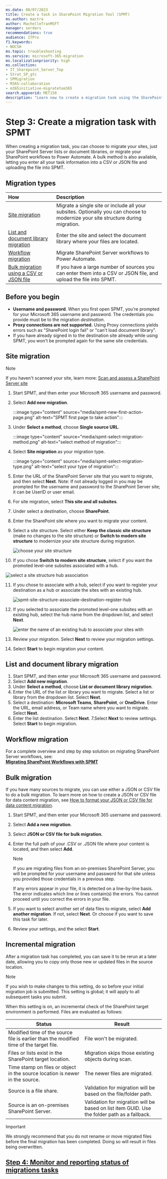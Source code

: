 ```yaml
---
ms.date: 08/07/2023
title: Create a task in SharePoint Migration Tool (SPMT)
ms.author: mactra
author: MachelleTranMSFT
manager: serdars
recommendations: true
audience: ITPro
f1.keywords:
- NOCSH
ms.topic: troubleshooting
ms.service: microsoft-365-migration
ms.localizationpriority: high
ms.collection:
- IT_Sharepoint_Server_Top
- Strat_SP_gtc
- SPMigration
- M365-collaboration
- m365initiative-migratetom365
search.appverid: MET150
description: "Learn now to create a migration task using the SharePoint Migration Tool (SPMT)."
---
```


# Step 3: Create a migration task with SPMT

When creating a migration task, you can choose to migrate your sites, just your SharePoint Server lists or document libraries, or migrate your SharePoint workflows to Power Automate.  A bulk method is also available, letting you enter all your task information into a CSV or JSON file and uploading the file into SPMT.


## Migration types

|How|Description|
|:-----|:-----|
|[Site migration](#site-migration)|Migrate a single site or include all your subsites. Optionally you can choose to modernize your site structure during migration.|
|[List and document library migration](#list-and-document-library-migration)|Enter the site and select the document library where your files are located.|
|[Workflow migration](#workflow-migration)|Migrate SharePoint Server workflows to Power Automate.|
|[Bulk migration using a CSV or JSON file](#bulk-migration)|If you have a large number of sources you can enter them into a CSV or JSON file, and upload the file into SPMT.|

## Before you begin

- **Username and password**. When you first open SPMT, you're prompted for your Microsoft 365 username and password. The credentials you provide must be to the migration *destination*.
- **Proxy connections are not supported.** Using Proxy connections yields errors such as "SharePoint login fail" or "can't load document library".
- If you have already signed in to the destination site already while using SPMT, you won't be prompted again for the same site credentials.

## Site migration

>[!Note]
>If you haven't scanned your site, learn more: [Scan and assess a SharePoint Server site](spmt-scan.md)

1. Start SPMT, and then enter your Microsoft 365 username and password.
2. Select **Add new migration**.

   :::image type="content" source="media/spmt-new-first-action-page.png" alt-text="SPMT first page to take action":::

3. Under **Select a method**, choose **Single source URL**.

   :::image type="content" source="media/spmt-select-migration-method.png" alt-text="select method of migration":::

4. Select **Site migration** as your migration type.

   :::image type="content" source="media/spmt-select-migration-type.png" alt-text="select your type of migration":::

5. Enter the URL of the SharePoint Server site that you want to migrate, and then select **Next**.
Note:  If not already logged in you may be prompted for the username and password to the SharePoint Server site; it can be UserID or user email. 
6. For site migration, select **This site and all subsites**.
7. Under select a destination, choose **SharePoint**.
8. Enter the SharePoint site where you want to migrate your content.
9. Select a site structure.  Select either **Keep the classic site structure** (make no changes to the site structure) or **Switch to modern site structure** to modernize your site structure during migration.

    ![choose your site structure ](media/spmt-site-structure-choice.png)

10. If you chose **Switch to modern site structure**, select if you want the promoted level-one subsites associated with a hub.

   ![select a site structure hub association](media/spmt-select-hub-association.png)

11. If you chose to associate with a hub, select if you want to register your destination as a hub or associate the sites with an existing hub.

    ![spmt-site-structure-associate-destination-register-hub](media/spmt-site-structure-associate-destination-as-hub.png)

12. If you selected to associate the promoted level-one subsites with an existing hub, select the hub name from the dropdown list, and select **Next**.

    ![enter the name of an existing hub to associate your sites with](media/spmt-site-structure-associate-existing-hub.png)

13. Review your migration. Select **Next** to review your migration settings.

14. Select **Start** to begin migration your content.


## List and document library migration

1. Start SPMT, and then enter your Microsoft 365 username and password.
2. Select **Add new migration**.
3. Under **Select a method**, choose **List or document library migration**.
4. Enter the URL of the list or library you want to migrate. Select a list or library from the dropdown list.  Select **Next**.
5. Select a destination:  **Microsoft Teams**, **SharePoint**, or **OneDrive**. Enter the URL, email address, or Team name where you want to migrate. Select **Next**.
6. Enter the list destination. Select **Next**.
7.Select **Next** to review settings. Select **Start** to begin migration.

## Workflow migration

For a complete overview and step by step solution on migrating SharePoint Server workflows, see:
<br>
[**Migrating SharePoint Workflows with SPMT**](/sharepointmigration/spmt-workflow-overview)


## Bulk migration

If you have many sources to migrate, you can use either a JSON or CSV file to do a bulk migration. To learn more on how to create a JSON or CSV file for data content migration, see [How to format your JSON or CSV file for data content migration](how-to-format-your-csv-file-for-data-content-migration.md).

1. Start SPMT, and then enter your Microsoft 365 username and password.
2. Select **Add a new migration**.
3. Select **JSON or CSV file for bulk migration.**
4. Enter the full path of your .CSV or .JSON file where your content is located, and then select **Add**.

   > [!NOTE]
   > If you are migrating files from an on-premises SharePoint Server, you will be prompted for your username and password for that site unless you provided those credentials in a previous step.
   >
   > If any errors appear in your file, it is detected on a line-by-line basis. The error indicates which line or lines contain(s) the errors. You cannot proceed until you correct the errors in your file.

5. If you want to select another set of data files to migrate, select **Add another migration**. If not, select **Next**.  Or choose if you want to save this task for later.
6. Review your settings, and the select **Start**.


## Incremental migration

After a migration task has completed, you can save it to be rerun at a later date, allowing you to copy only those new or updated files in the source location.

> [!NOTE]
> If you wish to make changes to this setting, do so before your initial migration job is submitted. This setting is global; it will apply to all subsequent tasks you submit.

When this setting is on, an incremental check of the SharePoint target environment is performed. Files are evaluated as follows:

|Status|Result|
|---|---|
|Modified time of the source file is earlier than the modified time of the target file.|File won't be migrated.|
|Files or lists exist in the SharePoint target location.|Migration skips those existing objects during scan.|
|Time stamp on files or object in the source location is newer in the source.|The newer files are migrated.|
|Source is a file share.|Validation for migration will be based on the file/folder path.|
|Source is an on-premises SharePoint Server.|Validation for migration will be based on list item GUID. Use the folder path as a fallback.|


>[!Important]
>We strongly recommend that you do not rename or move migrated files before the final migration has been completed.  Doing so will result in files being overwritten.


## [**Step 4: Monitor and reporting status of migrations tasks**](using-the-sharepoint-migration-tool-reports.md)

